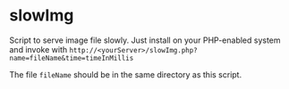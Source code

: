 slowImg
=======

Script to serve image file slowly.  Just install on your PHP-enabled system and invoke with `http://<yourServer>/slowImg.php?name=fileName&time=timeInMillis`

The file `fileName` should be in the same directory as this script.


